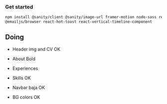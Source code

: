 ### Get started

```bash
npm install @sanity/client @sanity/image-url framer-motion node-sass react-icons react-tooltip 
@emailjs/browser react-hot-toast react-vertical-timeline-component
```

## Doing
- Header img and CV OK
- About Bold
- Experiences

- Skills OK
- Navbar baja OK
- BG colors OK
